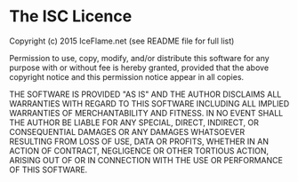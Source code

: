 The ISC Licence
===============

Copyright (c) 2015 IceFlame.net (see README file for full list)

Permission to use, copy, modify, and/or distribute this software for any purpose with or without fee is
hereby granted, provided that the above copyright notice and this permission notice appear in all copies.

THE SOFTWARE IS PROVIDED "AS IS" AND THE AUTHOR DISCLAIMS ALL WARRANTIES WITH REGARD TO THIS SOFTWARE 
INCLUDING ALL IMPLIED WARRANTIES OF MERCHANTABILITY AND FITNESS. IN NO EVENT SHALL THE AUTHOR BE
LIABLE FOR ANY SPECIAL, DIRECT, INDIRECT, OR CONSEQUENTIAL DAMAGES OR ANY DAMAGES WHATSOEVER RESULTING
FROM LOSS OF USE, DATA OR PROFITS, WHETHER IN AN ACTION OF CONTRACT, NEGLIGENCE OR OTHER TORTIOUS ACTION,
ARISING OUT OF OR IN CONNECTION WITH THE USE OR PERFORMANCE OF THIS SOFTWARE.
